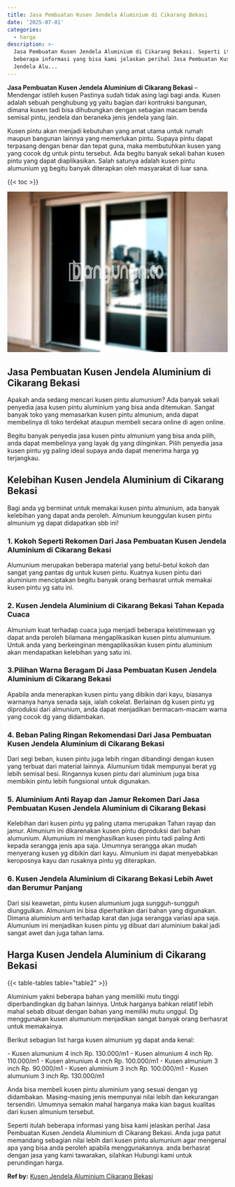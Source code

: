 ```yaml
---
title: Jasa Pembuatan Kusen Jendela Aluminium di Cikarang Bekasi
date: '2025-07-01'
categories:
  - harga
description: >-
  Jasa Pembuatan Kusen Jendela Aluminium di Cikarang Bekasi. Seperti itulah
  beberapa informasi yang bisa kami jelaskan perihal Jasa Pembuatan Kusen
  Jendela Alu...
---
```


**Jasa Pembuatan Kusen Jendela Aluminium di Cikarang Bekasi** – Mendengar istileh kusen Pastinya sudah tidak asing lagi bagi anda. Kusen adalah sebuah penghubung yg yaitu bagian dari kontruksi bangunan, dimana kusen tadi bisa dihubungkan dengan sebagian macam benda semisal pintu, jendela dan beraneka jenis jendela yang lain.

Kusen pintu akan menjadi kebutuhan yang amat utama untuk rumah maupun bangunan lainnya yang memerlukan pintu. Supaya pintu dapat terpasang dengan benar dan tepat guna, maka membutuhkan kusen yang yang cocok dg untuk pintu tersebut. Ada begitu banyak sekali bahan kusen pintu yang dapat diaplikasikan. Salah satunya adalah kusen pintu alumunium yg begitu banyak diterapkan oleh masyarakat di luar sana.

{{< toc >}}

![Jasa Pembuatan Kusen Jendela Aluminium di Cikarang Bekasi](/images/harga-kusen-jendela-alumunium-18.png)

## Jasa Pembuatan Kusen Jendela Aluminium di Cikarang Bekasi

Apakah anda sedang mencari kusen pintu alumunium? Ada banyak sekali penyedia jasa kusen pintu aluminium yang bisa anda ditemukan. Sangat banyak toko yang memasarkan kusen pintu almunium, anda dapat membelinya di toko terdekat ataupun membeli secara online di agen online.

Begitu banyak penyedia jasa kusen pintu almunium yang bisa anda pilih, anda dapat membelinya yang layak dg yang diinginkan. Pilih penyedia jasa kusen pintu yg paling ideal supaya anda dapat menerima harga yg terjangkau.

## Kelebihan Kusen Jendela Aluminium di Cikarang Bekasi

Bagi anda yg berminat untuk memakai kusen pintu almunium, ada banyak kelebihan yang dapat anda peroleh. Almunium keunggulan kusen pintu almunium yg dapat didapatkan sbb ini!

### 1\. Kokoh Seperti Rekomen Dari Jasa Pembuatan Kusen Jendela Aluminium di Cikarang Bekasi

Alumunium merupakan beberapa material yang betul-betul kokoh dan sangat yang pantas dg untuk kusen pintu. Kuatnya kusen pintu dari aluminium menciptakan begitu banyak orang berhasrat untuk memakai kusen pintu yg satu ini.

### 2\. Kusen Jendela Aluminium di Cikarang Bekasi Tahan Kepada Cuaca

Almunium kuat terhadap cuaca juga menjadi beberapa keistimewaan yg dapat anda peroleh bilamana mengaplikasikan kusen pintu alumunium. Untuk anda yang berkeinginan mengaplikasikan kusen pintu aluminium akan mendapatkan kelebihan yang satu ini.

### 3.Pilihan Warna Beragam Di Jasa Pembuatan Kusen Jendela Aluminium di Cikarang Bekasi

Apabila anda menerapkan kusen pintu yang dibikin dari kayu, biasanya warnanya hanya senada saja, ialah cokelat. Berlainan dg kusen pintu yg diproduksi dari almunium, anda dapat menjadikan bermacam-macam warna yang cocok dg yang didambakan.

### 4\. Beban Paling Ringan Rekomendasi Dari Jasa Pembuatan Kusen Jendela Aluminium di Cikarang Bekasi

Dari segi beban, kusen pintu juga lebih ringan dibandingi dengan kusen yang terbuat dari material lainnya. Alumunium tidak mempunyai berat yg lebih semisal besi. Ringannya kusen pintu dari aluminium juga bisa membikin pintu lebih fungsional untuk digunakan.

### 5\. Aluminium Anti Rayap dan Jamur Rekomen Dari Jasa Pembuatan Kusen Jendela Aluminium di Cikarang Bekasi

Kelebihan dari kusen pintu yg paling utama merupakan Tahan rayap dan jamur. Almunium ini dikarenakan kusen pintu diproduksi dari bahan alumunium. Alumunium ini menghasilkan kusen pintu tadi paling Anti kepada serangga jenis apa saja. Umumnya serangga akan mudah menyerang kusen yg dibikin dari kayu. Almunium ini dapat menyebabkan keroposnya kayu dan rusaknya pintu yg diterapkan.

### 6\. Kusen Jendela Aluminium di Cikarang Bekasi Lebih Awet dan Berumur Panjang

Dari sisi keawetan, pintu kusen alumunium juga sungguh-sungguh diunggulkan. Almunium ini bisa diperhatikan dari bahan yang digunakan. Dimana aluminium anti terhadap karat dan juga serangga variasi apa saja. Alumunium ini menjadikan kusen pintu yg dibuat dari aluminium bakal jadi sangat awet dan juga tahan lama.

## Harga Kusen Jendela Aluminium di Cikarang Bekasi

{{< table-tables table="table2" >}}

Aluminium yakni beberapa bahan yang memiliki mutu tinggi diperbandingkan dg bahan lainnya. Untuk harganya bahkan relatif lebih mahal sebab dibuat dengan bahan yang memiliki mutu unggul. Dg menggunakan kusen alumunium menjadikan sangat banyak orang berhasrat untuk memakainya.

Berikut sebagian list harga kusen almunium yg dapat anda kenal:

\- Kusen alumunium 4 inch Rp. 130.000/m1 - Kusen almunium 4 inch Rp. 110.000/m1 - Kusen almunium 4 inch Rp. 100.000/m1 - Kusen almunium 3 inch Rp. 90.000/m1 - Kusen aluminium 3 inch Rp. 100.000/m1 - Kusen alumunium 3 inch Rp. 130.000/m1

Anda bisa membeli kusen pintu aluminium yang sesuai dengan yg didambakan. Masing-masing jenis mempunyai nilai lebih dan kekurangan tersendiri. Umumnya semakin mahal harganya maka kian bagus kualitas dari kusen almunium tersebut.

Seperti itulah beberapa informasi yang bisa kami jelaskan perihal Jasa Pembuatan Kusen Jendela Aluminium di Cikarang Bekasi. Anda juga patut memandang sebagian nilai lebih dari kusen pintu alumunium agar mengenal apa yang bisa anda peroleh apabila menggunakannya. anda berhasrat dengan jasa yang kami tawarakan, silahkan Hubungi kami untuk perundingan harga.

**Ref by:** [Kusen Jendela Aluminium Cikarang Bekasi](https://id.wikipedia.org/wiki/Kusen)
